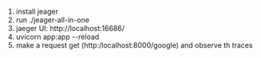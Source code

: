 1. install jeager
2. run ./jeager-all-in-one
3. jaeger UI: http://localhost:16686/
4. uvicorn app:app --reload
5. make a request get (http:/localhost:8000/google) and observe th traces